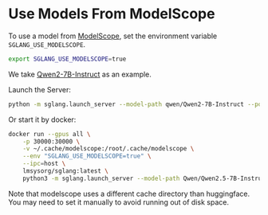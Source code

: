 # Use Models From ModelScope

To use a model from [ModelScope](https://www.modelscope.cn), set the environment variable `SGLANG_USE_MODELSCOPE`.

```bash
export SGLANG_USE_MODELSCOPE=true
```

We take [Qwen2-7B-Instruct](https://www.modelscope.cn/models/qwen/qwen2-7b-instruct) as an example.

Launch the Server:
```bash
python -m sglang.launch_server --model-path qwen/Qwen2-7B-Instruct --port 30000
```

Or start it by docker:

```bash
docker run --gpus all \
    -p 30000:30000 \
    -v ~/.cache/modelscope:/root/.cache/modelscope \
    --env "SGLANG_USE_MODELSCOPE=true" \
    --ipc=host \
    lmsysorg/sglang:latest \
    python3 -m sglang.launch_server --model-path Qwen/Qwen2.5-7B-Instruct --host 0.0.0.0 --port 30000
```

Note that modelscope uses a different cache directory than huggingface. You may need to set it manually to avoid running out of disk space.
